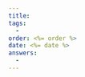 ```yaml
---
title: 
tags:
  - 
order: <%= order %>
date: <%= date %>
answers: 
  - 
---
```




<!-- explanation -->

